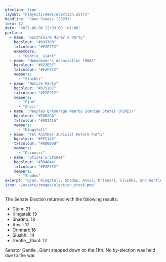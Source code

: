 ```yaml
---
election: true
layout: "@layouts/news/election.astro"
headline: "June Senate (2023)"
term: 12
date: "2023-06-06 12:09:00 +01:00"
parties:
  - name: "Southshire Miner's Party"
    bgcolour: "#003300"
    txtcolour: "#F2F2F2"
    exmembers:
      - "Gentle__Giant"
  - name: "Homeowner's Association (HOA)"
    bgcolour: "#822E9F"
    txtcolour: "#F2F2F2"
    members:
      - "Slushhi"
  - name: "Nature Party"
    bgcolour: "#07510C"
    txtcolour: "#F2F2F2"
    members:
      - "Gjum"
      - "Anvil"
  - name: "Peoples Entourage Nearby Icenian States (PENIS)"
    bgcolour: "#E8B29A"
    txtcolour: "#8D3A16"
    members:
      - "Kingstell"
  - name: "Yet Another Judicial Reform Party"
    bgcolour: "#FFC145"
    txtcolour: "#0B0B0B"
    members:
      - "Orinnari"
  - name: "Sticks & Stones"
    bgcolour: "#304044"
    txtcolour: "#F2F2F2"
    members:
      - "Shadno"
excerpt: "Gjum, Kingstell, Shadno, Anvil, Orinnari, Slushhi, and Gentle__Giant elected to the Senate."
icon: "/assets/images/election_stock.png"
---
```

The Senate Election returned with the following results:

- Gjum: 21
- Kingstell: 19
- Shadno: 18
- Anvil: 17
- Orinnari: 16
- Slushhi: 14
- Gentle__Giant: 12

Senator Gentle__Giant stepped down on the 11th. No by-election was held due to the war.
